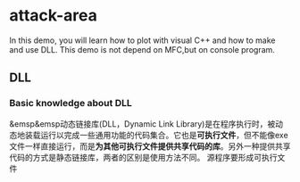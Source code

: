 # attack-area
In this demo, you will learn how to plot with visual C++ and how to make and use DLL. This demo is not depend on MFC,but on console program.
## DLL
### Basic knowledge about DLL
&emsp&emsp动态链接库(DLL，Dynamic Link Library)是在程序执行时，被动态地装载运行以完成一些通用功能的代码集合。它也是**可执行文件**，但不能像exe文件一样直接运行，而是**为其他可执行文件提供共享代码的库**。另外一种提供共享代码的方式是静态链接库，两者的区别是使用方法不同。
源程序要形成可执行文件
<br>
